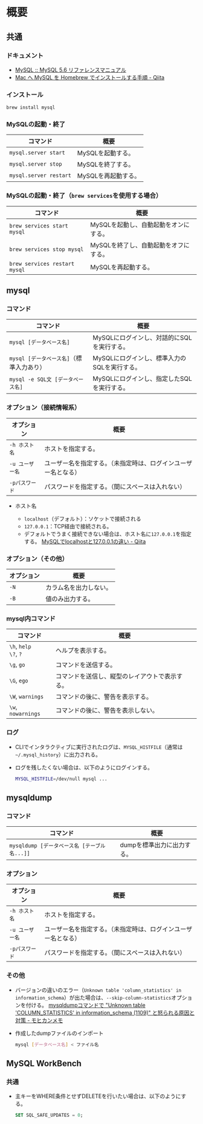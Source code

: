 # 概要

## 共通

### ドキュメント

- [MySQL :: MySQL 5.6 リファレンスマニュアル](https://dev.mysql.com/doc/refman/5.6/ja/)
- [Mac へ MySQL を Homebrew でインストールする手順 - Qiita](https://qiita.com/hkusu/items/cda3e8461e7a46ecf25d)

### インストール

```bash
brew install mysql
```

### MySQLの起動・終了

| コマンド               | 概要                |
| ---------------------- | ------------------- |
| `mysql.server start`   | MySQLを起動する。   |
| `mysql.server stop`    | MySQLを終了する。   |
| `mysql.server restart` | MySQLを再起動する。 |

### MySQLの起動・終了（`brew services`を使用する場合）

| コマンド                      | 概要                                  |
| ----------------------------- | ------------------------------------- |
| `brew services start mysql`   | MySQLを起動し、自動起動をオンにする。 |
| `brew services stop mysql`    | MySQLを終了し、自動起動をオフにする。 |
| `brew services restart mysql` | MySQLを再起動する。                   |

## mysql

### コマンド

|コマンド|概要|
|---|---|
|`mysql [データベース名]`|MySQLにログインし、対話的にSQLを実行する。|
|`mysql [データベース名]`（標準入力あり）|MySQLにログインし、標準入力のSQLを実行する。|
|`mysql -e SQL文 [データベース名]`|MySQLにログインし、指定したSQLを実行する。|

### オプション（接続情報系）

|オプション|概要|
|---|---|
|`-h ホスト名`|ホストを指定する。|
|`-u ユーザー名`|ユーザー名を指定する。（未指定時は、ログインユーザー名となる）|
|`-pパスワード`|パスワードを指定する。（間にスペースは入れない）|

- ホスト名

  - `localhost`（デフォルト）：ソケットで接続される
  - `127.0.0.1`：TCP経由で接続される。
  - デフォルトでうまく接続できない場合は、ホスト名に`127.0.0.1`を指定する。
    [MySQLでlocalhostと127.0.0.1の違い - Qiita](https://qiita.com/TanukiTam/items/f6a08740d0fcda0db7be)

### オプション（その他）

|オプション|概要|
|---|---|
|`-N`|カラム名を出力しない。|
|`-B`|値のみ出力する。|

### mysql内コマンド

| コマンド                    | 概要                                           |
| --------------------------- | ---------------------------------------------- |
| `\h`, `help`<br />`\?`, `?` | ヘルプを表示する。                             |
| `\g`, `go`                  | コマンドを送信する。                           |
| `\G`, `ego`                 | コマンドを送信し、縦型のレイアウトで表示する。 |
| `\W`, `warnings`            | コマンドの後に、警告を表示する。               |
| `\w`, `nowarnings`          | コマンドの後に、警告を表示しない。             |

### ログ

- CLIでインタラクティブに実行されたログは、`MYSQL_HISTFILE`（通常は`~/.mysql_history`）に出力される。

- ログを残したくない場合は、以下のようにログインする。

  ```bash
  MYSQL_HISTFILE=/dev/null mysql ...
  ```

## mysqldump

### コマンド

|コマンド|概要|
|---|---|
|`mysqldump [データベース名 [テーブル名...]]`|dumpを標準出力に出力する。|

### オプション

| オプション      | 概要                                                         |
| --------------- | ------------------------------------------------------------ |
| `-h ホスト名`   | ホストを指定する。                                           |
| `-u ユーザー名` | ユーザー名を指定する。（未指定時は、ログインユーザー名となる） |
| `-pパスワード`  | パスワードを指定する。（間にスペースは入れない）             |

### その他

- バージョンの違いのエラー（`Unknown table 'column_statistics' in information_schema`）が出た場合は、`--skip-column-statistics`オプションを付ける。
  [mysqldumpコマンドで "Unknown table 'COLUMN_STATISTICS' in information_schema (1109)" と怒られる原因と対策 - モヒカンメモ](https://blog.pinkumohikan.com/entry/mysqldump-disable-column-statistics)

- 作成したdumpファイルのインポート

  ```bash
  mysql [データベース名] < ファイル名
  ```

## MySQL WorkBench

### 共通

- 主キーをWHERE条件とせずDELETEを行いたい場合は、以下のようにする。

  ```sql
  SET SQL_SAFE_UPDATES = 0;
  ```

